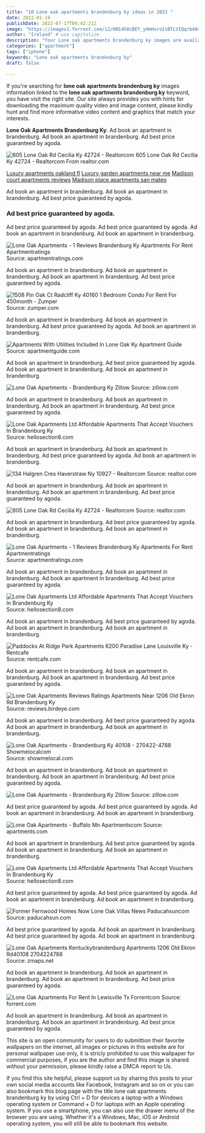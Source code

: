 ```yaml
---
title: "10 Lone oak apartments brandenburg ky ideas in 2022 "
date: 2022-01-19
publishDate: 2022-07-17T04:42:21Z
image: "https://images1.forrent.com/i2/HN14h8cBEY_yHmHuroIsBTLVIQqrb40uxfdILfp0nXg/112/image.jpg"
author: "Ireland" # use capitalize
description: "Your Lone oak apartments brandenburg ky images are available in this site. Lone oak apartments brandenburg ky are a topic that is being searched for and liked by netizens now. You can Download the Lone oak apartments brandenburg ky files here. Download all royalty-free vectors."
categories: ["apartment"]
tags: ["iphone"]
keywords: "Lone oak apartments brandenburg ky"
draft: false

---
```


If you're searching for **lone oak apartments brandenburg ky** images information linked to the **lone oak apartments brandenburg ky** keyword, you have visit the right  site.  Our site always  provides you with  hints  for downloading  the maximum  quality video and image  content, please kindly hunt and find more informative video content and graphics  that match your interests.

**Lone Oak Apartments Brandenburg Ky**. Ad book an apartment in brandenburg. Ad book an apartment in brandenburg. Ad best price guaranteed by agoda.

![605 Lone Oak Rd Cecilia Ky 42724 - Realtorcom](https://ap.rdcpix.com/9e7f13854c09ef91f1770b574f409801l-m3106282166xd-w640_h480_q80.jpg "605 Lone Oak Rd Cecilia Ky 42724 - Realtorcom")
605 Lone Oak Rd Cecilia Ky 42724 - Realtorcom From realtor.com

[Luxury apartments oakland fl](/luxury-apartments-oakland-fl/)
[Luxury garden apartments near me](/luxury-garden-apartments-near-me/)
[Madison court apartments reviews](/madison-court-apartments-reviews/)
[Madison place apartments san mateo](/madison-place-apartments-san-mateo/)

Ad book an apartment in brandenburg. Ad book an apartment in brandenburg. Ad best price guaranteed by agoda.

### Ad best price guaranteed by agoda.

Ad best price guaranteed by agoda. Ad best price guaranteed by agoda. Ad book an apartment in brandenburg. Ad book an apartment in brandenburg.


![Lone Oak Apartments - 1 Reviews Brandenburg Ky Apartments For Rent Apartmentratings](https://maps.internetbrands.com/world_tiles/16/17082/25283.png "Lone Oak Apartments - 1 Reviews Brandenburg Ky Apartments For Rent Apartmentratings")
Source: apartmentratings.com

Ad book an apartment in brandenburg. Ad book an apartment in brandenburg. Ad book an apartment in brandenburg. Ad best price guaranteed by agoda.

![1508 Pin Oak Ct Radcliff Ky 40160 1 Bedroom Condo For Rent For 450month - Zumper](https://img.zumpercdn.com/45434894/1280x960?auto=format&amp;w=392&amp;h=360&amp;fit=crop "1508 Pin Oak Ct Radcliff Ky 40160 1 Bedroom Condo For Rent For 450month - Zumper")
Source: zumper.com

Ad book an apartment in brandenburg. Ad book an apartment in brandenburg. Ad best price guaranteed by agoda. Ad book an apartment in brandenburg.

![Apartments With Utilities Included In Lone Oak Ky Apartment Guide](https://rentpath-res.cloudinary.com/w_370,h_370,t_rp,cs_tinysrgb,fl_force_strip,c_fill/e_unsharp_mask:50,q_auto/855632812c883e93995060d5bf7ab8d0 "Apartments With Utilities Included In Lone Oak Ky Apartment Guide")
Source: apartmentguide.com

Ad book an apartment in brandenburg. Ad best price guaranteed by agoda. Ad book an apartment in brandenburg. Ad book an apartment in brandenburg.

![Lone Oak Apartments - Brandenburg Ky Zillow](https://photos.zillowstatic.com/fp/793b41acc0494b9dd2d3a1025ab7e2da-p_i.jpg "Lone Oak Apartments - Brandenburg Ky Zillow")
Source: zillow.com

Ad book an apartment in brandenburg. Ad book an apartment in brandenburg. Ad book an apartment in brandenburg. Ad best price guaranteed by agoda.

![Lone Oak Apartments Ltd Affordable Apartments That Accept Vouchers In Brandenburg Ky](https://hellosection8.com/images/lowincomeapartments/11/04/14/loneoakapartmentsltdoldekronrdbrandenburgky40108-174475.jpg "Lone Oak Apartments Ltd Affordable Apartments That Accept Vouchers In Brandenburg Ky")
Source: hellosection8.com

Ad book an apartment in brandenburg. Ad book an apartment in brandenburg. Ad best price guaranteed by agoda. Ad book an apartment in brandenburg.

![134 Halgren Cres Haverstraw Ny 10927 - Realtorcom](https://ap.rdcpix.com/951563a084985649d3d879700c2f5721l-m87178620xd-w1020_h770_q80.jpg "134 Halgren Cres Haverstraw Ny 10927 - Realtorcom")
Source: realtor.com

Ad book an apartment in brandenburg. Ad book an apartment in brandenburg. Ad book an apartment in brandenburg. Ad best price guaranteed by agoda.

![605 Lone Oak Rd Cecilia Ky 42724 - Realtorcom](https://ap.rdcpix.com/9e7f13854c09ef91f1770b574f409801l-m3106282166xd-w640_h480_q80.jpg "605 Lone Oak Rd Cecilia Ky 42724 - Realtorcom")
Source: realtor.com

Ad book an apartment in brandenburg. Ad best price guaranteed by agoda. Ad book an apartment in brandenburg. Ad book an apartment in brandenburg.

![Lone Oak Apartments - 1 Reviews Brandenburg Ky Apartments For Rent Apartmentratings](https://maps.internetbrands.com/world_tiles/16/17081/25283.png "Lone Oak Apartments - 1 Reviews Brandenburg Ky Apartments For Rent Apartmentratings")
Source: apartmentratings.com

Ad book an apartment in brandenburg. Ad book an apartment in brandenburg. Ad book an apartment in brandenburg. Ad best price guaranteed by agoda.

![Lone Oak Apartments Ltd Affordable Apartments That Accept Vouchers In Brandenburg Ky](https://hellosection8.com/images/lowincomeapartments/11/04/14/loneoakapartmentsltdoldekronrdbrandenburgky40108-174466.jpg "Lone Oak Apartments Ltd Affordable Apartments That Accept Vouchers In Brandenburg Ky")
Source: hellosection8.com

Ad book an apartment in brandenburg. Ad best price guaranteed by agoda. Ad book an apartment in brandenburg. Ad book an apartment in brandenburg.

![Paddocks At Ridge Park Apartments 6200 Paradise Lane Louisville Ky - Rentcafe](https://cdngeneral.rentcafe.com/dmslivecafe/2/92185/BuildingPhoto%20(10).jpg?width=350 "Paddocks At Ridge Park Apartments 6200 Paradise Lane Louisville Ky - Rentcafe")
Source: rentcafe.com

Ad book an apartment in brandenburg. Ad book an apartment in brandenburg. Ad book an apartment in brandenburg. Ad best price guaranteed by agoda.

![Lone Oak Apartments Reviews Ratings Apartments Near 1206 Old Ekron Rd Brandenburg Ky](https://d3cnqzq0ivprch.cloudfront.net/public-site/freeprod/assets/images/profile/real-estate.jpg "Lone Oak Apartments Reviews Ratings Apartments Near 1206 Old Ekron Rd Brandenburg Ky")
Source: reviews.birdeye.com

Ad book an apartment in brandenburg. Ad best price guaranteed by agoda. Ad book an apartment in brandenburg. Ad book an apartment in brandenburg.

![Lone Oak Apartments - Brandenburg Ky 40108 - 270422-4788 Showmelocalcom](https://www.showmelocal.com/images/general/default.png "Lone Oak Apartments - Brandenburg Ky 40108 - 270422-4788 Showmelocalcom")
Source: showmelocal.com

Ad book an apartment in brandenburg. Ad book an apartment in brandenburg. Ad book an apartment in brandenburg. Ad best price guaranteed by agoda.

![Lone Oak Apartments - Brandenburg Ky Zillow](https://photos.zillowstatic.com/fp/05afa313429ea321064420b0c5a19ad6-p_i.jpg "Lone Oak Apartments - Brandenburg Ky Zillow")
Source: zillow.com

Ad best price guaranteed by agoda. Ad best price guaranteed by agoda. Ad book an apartment in brandenburg. Ad book an apartment in brandenburg.

![Lone Oak Apartments - Buffalo Mn Apartmentscom](https://images1.apartments.com/i2/afS5H_xW6jwRLGpQm9022tO1mjq9FqDWWUwexkUNSq8/111/lone-oak-apartments-buffalo-mn-primary-photo.jpg "Lone Oak Apartments - Buffalo Mn Apartmentscom")
Source: apartments.com

Ad book an apartment in brandenburg. Ad best price guaranteed by agoda. Ad book an apartment in brandenburg. Ad book an apartment in brandenburg.

![Lone Oak Apartments Ltd Affordable Apartments That Accept Vouchers In Brandenburg Ky](https://hellosection8.com/images/lowincomeapartments/11/04/14/loneoakapartmentsltdoldekronrdbrandenburgky40108-174468.jpg "Lone Oak Apartments Ltd Affordable Apartments That Accept Vouchers In Brandenburg Ky")
Source: hellosection8.com

Ad best price guaranteed by agoda. Ad best price guaranteed by agoda. Ad book an apartment in brandenburg. Ad book an apartment in brandenburg.

![Former Fernwood Homes Now Lone Oak Villas News Paducahsuncom](https://bloximages.chicago2.vip.townnews.com/paducahsun.com/content/tncms/assets/v3/editorial/3/96/3960d123-3ded-5309-b96b-8cb362afa7cc/5f7f910a71b92.image.jpg?resize=1153%2C630 "Former Fernwood Homes Now Lone Oak Villas News Paducahsuncom")
Source: paducahsun.com

Ad best price guaranteed by agoda. Ad book an apartment in brandenburg. Ad best price guaranteed by agoda. Ad book an apartment in brandenburg.

![Lone Oak Apartments Kentuckybrandenburg Apartments 1206 Old Ekron Rd40108 2704224788](https://static-maps.yandex.ru/1.x/?lang=tr-TR&amp;ll=-86.1670583533636,37.9824494138681&amp;z=9&amp;l=map&amp;size=300,150 "Lone Oak Apartments Kentuckybrandenburg Apartments 1206 Old Ekron Rd40108 2704224788")
Source: zmaps.net

Ad book an apartment in brandenburg. Ad book an apartment in brandenburg. Ad book an apartment in brandenburg. Ad best price guaranteed by agoda.

![Lone Oak Apartments For Rent In Lewisville Tx Forrentcom](https://images1.forrent.com/i2/HN14h8cBEY_yHmHuroIsBTLVIQqrb40uxfdILfp0nXg/112/image.jpg "Lone Oak Apartments For Rent In Lewisville Tx Forrentcom")
Source: forrent.com

Ad book an apartment in brandenburg. Ad book an apartment in brandenburg. Ad book an apartment in brandenburg. Ad best price guaranteed by agoda.

This site is an open community for users to do submittion their favorite wallpapers on the internet, all images or pictures in this website are for personal wallpaper use only, it is stricly prohibited to use this wallpaper for commercial purposes, if you are the author and find this image is shared without your permission, please kindly raise a DMCA report to Us.

If you find this site helpful, please support us by sharing this posts to your own social media accounts like Facebook, Instagram and so on or you can also bookmark this blog page with the title lone oak apartments brandenburg ky by using Ctrl + D for devices a laptop with a Windows operating system or Command + D for laptops with an Apple operating system. If you use a smartphone, you can also use the drawer menu of the browser you are using. Whether it's a Windows, Mac, iOS or Android operating system, you will still be able to bookmark this website.
